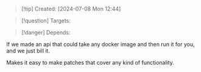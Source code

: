
>[!tip] Created: [2024-07-08 Mon 12:44]

>[!question] Targets: 

>[!danger] Depends: 

If we made an api that could take any docker image and then run it for you, and we just bill it.

Makes it easy to make patches that cover any kind of functionality.